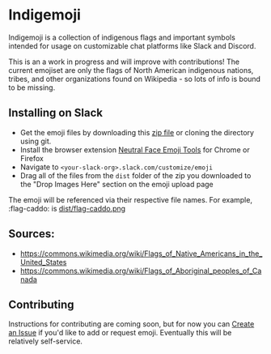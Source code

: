 # Indigemoji

Indigemoji is a collection of indigenous flags and important symbols intended for usage on customizable chat platforms like Slack and Discord.

This is an a work in progress and will improve with contributions! The current emojiset are only the flags of North American indigenous nations, tribes, and other organizations found on Wikipedia - so lots of info is bound to be missing.

## Installing on Slack
- Get the emoji files by downloading this [zip file](https://github.com/nativesintech/indigemoji/releases/download/1.0.0/1.0.0.zip) or cloning the directory using git.
- Install the browser extension [Neutral Face Emoji Tools](https://github.com/Fauntleroy/neutral-face-emoji-tools) for Chrome or Firefox
- Navigate to `<your-slack-org>.slack.com/customize/emoji`
- Drag all of the files from the `dist` folder of the zip you downloaded to the "Drop Images Here" section on the emoji upload page

The emoji will be referenced via their respective file names. For example, :flag-caddo: is [dist/flag-caddo.png](dist/flag-caddo.png) 

## Sources:
  - https://commons.wikimedia.org/wiki/Flags_of_Native_Americans_in_the_United_States
  - https://commons.wikimedia.org/wiki/Flags_of_Aboriginal_peoples_of_Canada
## Contributing

Instructions for contributing are coming soon, but for now you can [Create an Issue](https://github.com/nativesintech/indigemoji/issues/new) if you'd like to add or request emoji. Eventually this will be relatively self-service.